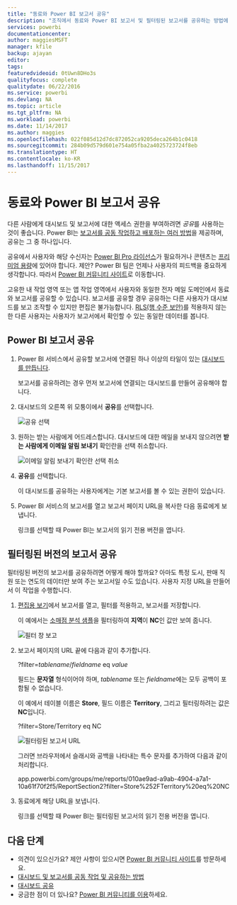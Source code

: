 ```yaml
---
title: "동료와 Power BI 보고서 공유"
description: "조직에서 동료와 Power BI 보고서 및 필터링된 보고서를 공유하는 방법에 대해 알아봅니다."
services: powerbi
documentationcenter: 
author: maggiesMSFT
manager: kfile
backup: ajayan
editor: 
tags: 
featuredvideoid: 0tUwn8DHo3s
qualityfocus: complete
qualitydate: 06/22/2016
ms.service: powerbi
ms.devlang: NA
ms.topic: article
ms.tgt_pltfrm: NA
ms.workload: powerbi
ms.date: 11/14/2017
ms.author: maggies
ms.openlocfilehash: 022f085d12d7dc872052ca9205deca264b1c0418
ms.sourcegitcommit: 284b09d579d601e754a05fba2a4025723724f8eb
ms.translationtype: HT
ms.contentlocale: ko-KR
ms.lasthandoff: 11/15/2017
---
```

# <a name="share-power-bi-reports-with-your-coworkers"></a>동료와 Power BI 보고서 공유
다른 사람에게 대시보드 및 보고서에 대한 액세스 권한을 부여하려면 *공유*를 사용하는 것이 좋습니다. Power BI는 [보고서를 공동 작업하고 배포하는 여러 방법](service-how-to-collaborate-distribute-dashboards-reports.md)을 제공하며, 공유는 그 중 하나입니다.

공유에서 사용자와 해당 수신자는 [Power BI Pro 라이선스](service-free-vs-pro.md)가 필요하거나 콘텐츠는 [프리미엄 용량](service-premium.md)에 있어야 합니다. 제안? Power BI 팀은 언제나 사용자의 피드백을 중요하게 생각합니다. 따라서 [Power BI 커뮤니티 사이트](https://community.powerbi.com/)로 이동합니다.

고유한 내 작업 영역 또는 앱 작업 영역에서 사용자와 동일한 전자 메일 도메인에서 동료와 보고서를 공유할 수 있습니다. 보고서를 공유할 경우 공유하는 다른 사용자가 대시보드를 보고 조작할 수 있지만 편집은 불가능합니다. [RLS(행 수준 보안)](service-admin-rls.md)를 적용하지 않는 한 다른 사용자는 사용자가 보고서에서 확인할 수 있는 동일한 데이터를 봅니다. 

## <a name="share-a-power-bi-report"></a>Power BI 보고서 공유
1. Power BI 서비스에서 공유할 보고서에 연결된 하나 이상의 타일이 있는 [대시보드를 만듭니다](service-dashboard-create.md). 
   
    보고서를 공유하려는 경우 먼저 보고서에 연결되는 대시보드를 만들어 공유해야 합니다. 

1. 대시보드의 오른쪽 위 모퉁이에서 **공유**를 선택합니다.

     ![공유 선택](media/service-share-reports/power-bi-share-upper-right.png)
  
2. 원하는 받는 사람에게 어드레스합니다. 대시보드에 대한 메일을 보내지 않으려면 **받는 사람에게 이메일 알림 보내기** 확인란을 선택 취소합니다.

     ![이메일 알림 보내기 확인란 선택 취소](media/service-share-reports/power-bi-share-dont-send-mail.png)

4. **공유**를 선택합니다.

      이 대시보드를 공유하는 사용자에게는 기본 보고서를 볼 수 있는 권한이 있습니다. 

1. Power BI 서비스의 보고서를 열고 보고서 페이지 URL을 복사한 다음 동료에게 보냅니다. 
   
    링크를 선택할 때 Power BI는 보고서의 읽기 전용 버전을 엽니다.

## <a name="share-a-filtered-version-of-a-report"></a>필터링된 버전의 보고서 공유
필터링된 버전의 보고서를 공유하려면 어떻게 해야 할까요? 아마도 특정 도시, 판매 직원 또는 연도의 데이터만 보여 주는 보고서일 수도 있습니다. 사용자 지정 URL을 만들어서 이 작업을 수행합니다.

1. [편집용 보기](service-reading-view-and-editing-view.md)에서 보고서를 열고, 필터를 적용하고, 보고서를 저장합니다.
   
   이 예에서는 [소매점 분석 샘플](sample-tutorial-connect-to-the-samples.md)을 필터링하여 **지역**이 **NC**인 값만 보여 줍니다.
   
   ![필터 창 보고](media/service-share-reports/power-bi-filter-report2.png)
2. 보고서 페이지의 URL 끝에 다음과 같이 추가합니다.
   
   ?filter=*tablename*/*fieldname* eq *value*
   
    필드는 **문자열** 형식이어야 하며, *tablename* 또는 *fieldname*에는 모두 공백이 포함될 수 없습니다.
   
   이 예에서 테이블 이름은 **Store**, 필드 이름은 **Territory**, 그리고 필터링하려는 값은 **NC**입니다.
   
    ?filter=Store/Territory eq NC
   
   ![필터링된 보고서 URL](media/service-share-reports/power-bi-filter-url3.png)
   
   그러면 브라우저에서 슬래시와 공백을 나타내는 특수 문자를 추가하여 다음과 같이 처리합니다.
   
   app.powerbi.com/groups/me/reports/010ae9ad-a9ab-4904-a7a1-10a61f70f2f5/ReportSection2?filter=Store%252FTerritory%20eq%20NC
3. 동료에게 해당 URL을 보냅니다. 
   
   링크를 선택할 때 Power BI는 필터링된 보고서의 읽기 전용 버전을 엽니다.

## <a name="next-steps"></a>다음 단계
* 의견이 있으신가요? 제안 사항이 있으시면 [Power BI 커뮤니티 사이트](https://community.powerbi.com/)를 방문하세요.
* [대시보드 및 보고서를 공동 작업 및 공유하는 방법](service-how-to-collaborate-distribute-dashboards-reports.md)
* [대시보드 공유](service-share-dashboards.md)
* 궁금한 점이 더 있나요? [Power BI 커뮤니티를 이용](http://community.powerbi.com/)하세요.

